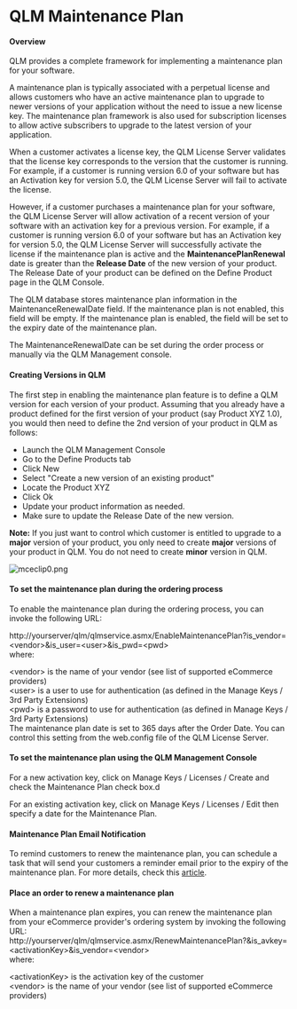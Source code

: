 # QLM Maintenance Plan

#### Overview

QLM provides a complete framework for implementing a maintenance plan for your software.

A maintenance plan is typically associated with a perpetual license and allows customers who have an active maintenance plan to upgrade to newer versions of your application without the need to issue a new license key. The maintenance plan framework is also used for subscription licenses to allow active subscribers to upgrade to the latest version of your application.

When a customer activates a license key, the QLM License Server validates that the license key corresponds to the version that the customer is running. For example, if a customer is running version 6.0 of your software but has an Activation key for version 5.0, the QLM License Server will fail to activate the license.

However, if a customer purchases a maintenance plan for your software, the QLM License Server will allow activation of a recent version of your software with an activation key for a previous version. For example, if a customer is running version 6.0 of your software but has an Activation key for version 5.0, the QLM License Server will successfully activate the license if the maintenance plan is active and the **MaintenancePlanRenewal** date is greater than the **Release Date** of the new version of your product. The Release Date of your product can be defined on the Define Product page in the QLM Console.

The QLM database stores maintenance plan information in the MaintenanceRenewalDate field. If the maintenance plan is not enabled, this field will be empty. If the maintenance plan is enabled, the field will be set to the expiry date of the maintenance plan.

The MaintenanceRenewalDate can be set during the order process or manually via the QLM Management console.

#### Creating Versions in QLM

The first step in enabling the maintenance plan feature is to define a QLM version for each version of your product. Assuming that you already have a product defined for the first version of your product (say Product XYZ 1.0), you would then need to define the 2nd version of your product in QLM as follows:

* Launch the QLM Management Console
* Go to the Define Products tab
* Click New
* Select "Create a new version of an existing product"
* Locate the Product XYZ
* Click Ok
* Update your product information as needed.
* Make sure to update the Release Date of the new version.

**Note:**  If you just want to control which customer is entitled to upgrade to a **major** version of your product, you only need to create **major** versions of your product in QLM. You do not need to create **minor** version in QLM.

&#x20;

![mceclip0.png](https://support.soraco.co/hc/article\_attachments/4415007282324/mceclip0.png)

#### To set the maintenance plan during the ordering process

To enable the maintenance plan during the ordering process, you can invoke the following URL:

http://yourserver/qlm/qlmservice.asmx/EnableMaintenancePlan?is\_vendor=\<vendor>\&is\_user=\<user>\&is\_pwd=\<pwd>\
where:

\<vendor> is the name of your vendor (see list of supported eCommerce providers)\
\<user> is a user to use for authentication (as defined in the Manage Keys / 3rd Party Extensions)\
\<pwd> is a password to use for authentication (as defined in Manage Keys / 3rd Party Extensions)\
The maintenance plan date is set to 365 days after the Order Date. You can control this setting from the web.config file of the QLM License Server.

&#x20;

#### To set the maintenance plan using the QLM Management Console

For a new activation key, click on Manage Keys / Licenses / Create and check the Maintenance Plan check box.d

For an existing activation key, click on Manage Keys / Licenses / Edit then specify a date for the Maintenance Plan.

#### Maintenance Plan Email Notification

To remind customers to renew the maintenance plan, you can schedule a task that will send your customers a reminder email prior to the expiry of the maintenance plan. For more details, check this [article](../how-to/how-to-automatically-email-customers-when-the-subscription-is-about-to-expire-using-scheduled-tasks.md).

#### Place an order to renew a maintenance plan

When a maintenance plan expires, you can renew the maintenance plan from your eCommerce provider's ordering system by invoking the following URL:\
http://yourserver/qlm/qlmservice.asmx/RenewMaintenancePlan?\&is\_avkey=\<activationKey>\&is\_vendor=\<vendor>\
where:

\<activationKey> is the activation key of the customer\
\<vendor> is the name of your vendor (see list of supported eCommerce providers)
